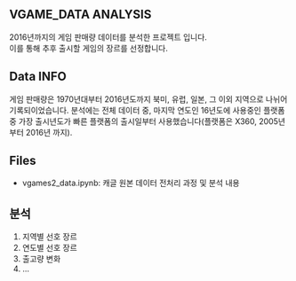 ## VGAME_DATA ANALYSIS

2016년까지의 게임 판매량 데이터를 분석한 프로젝트 입니다.  
이를 통해 추후 출시할 게임의 장르를 선정합니다.

## Data INFO

게임 판매량은 1970년대부터 2016년도까지 북미, 유럽, 일본, 그 이외 지역으로 나뉘어 기록되이었습니다. 분석에는 전체 데이터 중, 마지막 연도인 16년도에 사용중인 플랫폼 중 가장 출시년도가 빠른 플랫폼의 출시일부터 사용했습니다(플랫폼은 X360, 2005년 부터 2016년 까지).

## Files

- vgames2_data.ipynb: 캐글 원본 데이터 전처리 과정 및 분석 내용

## 분석

1. 지역별 선호 장르
2. 연도별 선호 장르
3. 출고량 변화
4. ...
